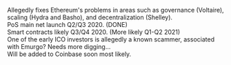 Allegedly fixes Ethereum's problems in areas such as governance (Voltaire), scaling (Hydra and Basho), and decentralization (Shelley).<br>
PoS main net launch Q2/Q3 2020. (DONE)<br>
Smart contracts likely Q3/Q4 2020. (More likely Q1-Q2 2021)<br>
One of the early ICO investors is allegedly a known scammer, associated with Emurgo? Needs more digging...<br>
Will be added to Coinbase soon most likely.<br>

